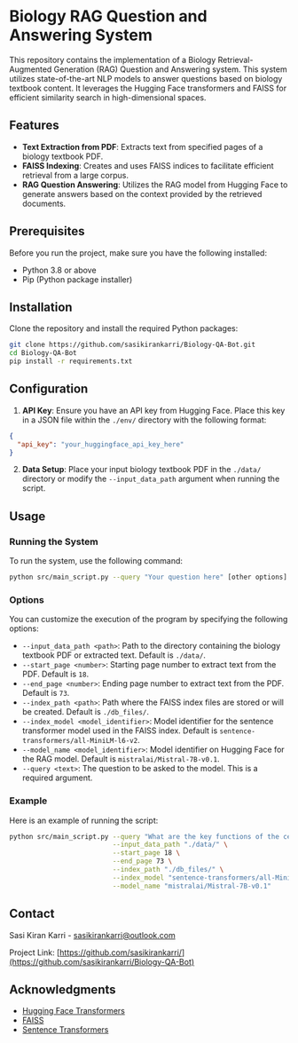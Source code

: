 
# Biology RAG Question and Answering System

This repository contains the implementation of a Biology Retrieval-Augmented Generation (RAG) Question and Answering system. This system utilizes state-of-the-art NLP models to answer questions based on biology textbook content. It leverages the Hugging Face transformers and FAISS for efficient similarity search in high-dimensional spaces.

## Features

- **Text Extraction from PDF**: Extracts text from specified pages of a biology textbook PDF.
- **FAISS Indexing**: Creates and uses FAISS indices to facilitate efficient retrieval from a large corpus.
- **RAG Question Answering**: Utilizes the RAG model from Hugging Face to generate answers based on the context provided by the retrieved documents.

## Prerequisites

Before you run the project, make sure you have the following installed:
- Python 3.8 or above
- Pip (Python package installer)

## Installation

Clone the repository and install the required Python packages:

```bash
git clone https://github.com/sasikirankarri/Biology-QA-Bot.git
cd Biology-QA-Bot
pip install -r requirements.txt
```

## Configuration

1. **API Key**: Ensure you have an API key from Hugging Face. Place this key in a JSON file within the `./env/` directory with the following format:

```json
{
  "api_key": "your_huggingface_api_key_here"
}
```

2. **Data Setup**: Place your input biology textbook PDF in the `./data/` directory or modify the `--input_data_path` argument when running the script.

## Usage

### Running the System

To run the system, use the following command:

```bash
python src/main_script.py --query "Your question here" [other options]
```

### Options

You can customize the execution of the program by specifying the following options:

- `--input_data_path <path>`: Path to the directory containing the biology textbook PDF or extracted text. Default is `./data/`.
- `--start_page <number>`: Starting page number to extract text from the PDF. Default is `18`.
- `--end_page <number>`: Ending page number to extract text from the PDF. Default is `73`.
- `--index_path <path>`: Path where the FAISS index files are stored or will be created. Default is `./db_files/`.
- `--index_model <model_identifier>`: Model identifier for the sentence transformer model used in the FAISS index. Default is `sentence-transformers/all-MiniLM-l6-v2`.
- `--model_name <model_identifier>`: Model identifier on Hugging Face for the RAG model. Default is `mistralai/Mistral-7B-v0.1`.
- `--query <text>`: The question to be asked to the model. This is a required argument.

### Example

Here is an example of running the script:

```bash
python src/main_script.py --query "What are the key functions of the cell membrane?" \
                          --input_data_path "./data/" \
                          --start_page 18 \
                          --end_page 73 \
                          --index_path "./db_files/" \
                          --index_model "sentence-transformers/all-MiniLM-l6-v2" \
                          --model_name "mistralai/Mistral-7B-v0.1"
```

## Contact

Sasi Kiran Karri - [sasikirankarri@outlook.com](mailto:sasikirankarri@outlook.com)

Project Link: [https://github.com/sasikirankarri/](https://github.com/sasikirankarri/Biology-QA-Bot)

## Acknowledgments

- [Hugging Face Transformers](https://huggingface.co/transformers/)
- [FAISS](https://github.com/facebookresearch/faiss)
- [Sentence Transformers](https://www.sbert.net/)
```
